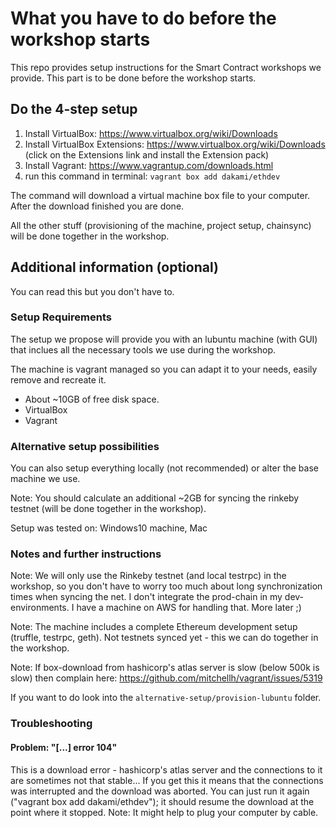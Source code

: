 # What you have to do before the workshop starts
This repo provides setup instructions for the Smart Contract workshops we provide. This part is to be done before the workshop starts.

## Do the 4-step setup

1. Install VirtualBox: https://www.virtualbox.org/wiki/Downloads
2. Install VirtualBox Extensions: https://www.virtualbox.org/wiki/Downloads (click on the Extensions link and install the Extension pack)
3. Install Vagrant: https://www.vagrantup.com/downloads.html 
4. run this command in terminal: ```vagrant box add dakami/ethdev```

The command will download a virtual machine box file to your computer. After the download finished you are done.

All the other stuff (provisioning of the machine, project setup, chainsync) will be done together in the workshop.

## Additional information (optional)

You can read this but you don't have to. 

### Setup Requirements 

The setup we propose will provide you with an lubuntu machine (with GUI) that inclues all the necessary tools we use during the workshop. 

The machine is vagrant managed so you can adapt it to your needs, easily remove and recreate it.

* About ~10GB of free disk space. 
* VirtualBox
* Vagrant

### Alternative setup possibilities
You can also setup everything locally (not recommended) or alter the base machine we use.

Note: You should calculate an additional ~2GB for syncing the rinkeby testnet (will be done together in the workshop).

Setup was tested on: Windows10 machine, Mac

### Notes and further instructions

Note: We will only use the Rinkeby testnet (and local testrpc) in the workshop, so you don't have to worry too much about long synchronization times when syncing the net. I don't integrate the prod-chain in my dev-environments. I have a machine on AWS for handling that. More later ;) 

Note: The machine includes a complete Ethereum development setup (truffle, testrpc, geth). Not testnets synced yet - this we can do together in the workshop. 

Note: If box-download from hashicorp's atlas server is slow (below 500k is slow) then complain here: https://github.com/mitchellh/vagrant/issues/5319 

If you want to do look into the `alternative-setup/provision-lubuntu` folder.

### Troubleshooting

#### Problem: "[...] error 104"

This is a download error - hashicorp's atlas server and the connections to it are sometimes not that stable... If you get this it means that the connections was interrupted and the download was aborted. You can just run it again ("vagrant box add dakami/ethdev"); it should resume the download at the point where it stopped.
Note: It might help to plug your computer by cable.